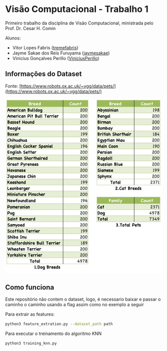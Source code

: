 # Visão Computacional - Trabalho 1
Primeiro trabalho da disciplina de Visão Computacional, ministrada pelo Prof. Dr. Cesar H. Comin

Alunos:
- Vitor Lopes Fabris ([tremefabris](https://github.com/tremefabris))
- Jayme Sakae dos Reis Furuyama ([jaymesakae](https://github.com/jaymesakae))
- Vinicius Gonçalves Perillo ([ViniciusPerillo](https://github.com/ViniciusPerillo))

## Informações do Dataset

Fonte: [https://www.robots.ox.ac.uk/~vgg/data/pets/](https://www.robots.ox.ac.uk/~vgg/data/pets/)

![Informações do Oxford-IIIT Pets](markdown/dataset_statistics.jpg)

## Como funciona

Este repositório não contem o dataset, logo, é necessario baixar e passar o caminho o caminho usando a flag assim como no exemplo a seguir

Para extrair as features:

```bash
python3 feature_extration.py --dataset_path path
```

Para executar o treinamento do algoritmo KNN

```bash
python3 training_knn.py
```
